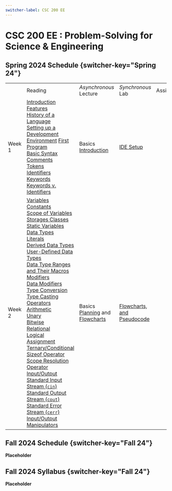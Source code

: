 ```yaml
---
switcher-label: CSC 200 EE
---
```


<show-structure for="chapter, procedure" depth="0"/>

# CSC 200 EE : Problem-Solving for Science &amp; Engineering

## Spring 2024 Schedule   {switcher-key="Spring 24"}

<table>
<tr>
    <td></td>
    <td>Reading</td>
    <td><i>Asynchronous</i> Lecture</td>
    <td><i>Synchronous</i> Lab</td>
    <td>Assignment</td>
</tr>

[//]: # (WEEK 1)
<tr>
    <td>Week 1</td>
    <td>
    <deflist collapsible="true">
    <def title="Overview">
        <a href="https://www.geeksforgeeks.org/introduction-to-c-programming-language/">Introduction</a><br/>
        <a href="https://www.geeksforgeeks.org/features-of-cpp/">Features</a><br/>
        <a href="https://www.geeksforgeeks.org/history-of-c/">History of a Language</a><br/>
        <a href="https://www.geeksforgeeks.org/setting-c-development-environment/">Setting up a Development Environment</a>
    </def>
    <def title="Basics">
        <a href="https://www.geeksforgeeks.org/writing-first-c-program-hello-world-example/">First Program</a><br/>
        <a href="https://www.geeksforgeeks.org/cpp-basic-syntax/">Basic Syntax</a><br/>
        <a href="https://www.geeksforgeeks.org/cpp-comments/">Comments</a><br/>
        <a href="https://www.geeksforgeeks.org/cpp-tokens/">Tokens</a><br/>
        <a href="https://www.geeksforgeeks.org/cpp-identifiers/">Identifiers</a><br/>
        <a href="https://www.geeksforgeeks.org/cpp-keywords/">Keywords</a><br/>
        <a href="https://www.geeksforgeeks.org/difference-between-keyword-and-identifier/">Keywords v. Identifiers</a><br/>
    </def>
    </deflist>
    </td>
    <td><format style="bold" color="LightBlue">Basics</format><br/><a href="">Introduction</a></td>
    <td><a href="">IDE Setup</a></td>
    <td><a href=""></a></td>
</tr>


[//]: # (WEEK 2)
<tr>
    <td>Week 2</td>
    <td>
    <deflist collapsible="true">
    <def title="Variables and Constants">
        <a href="https://www.geeksforgeeks.org/cpp-variables/">Variables</a><br/>
        <a href="https://www.geeksforgeeks.org/constants-in-c-cpp/">Constants</a><br/>
        <a href="https://www.geeksforgeeks.org/scope-of-variables-in-c/">Scope of Variables</a><br/>
        <a href="https://www.geeksforgeeks.org/storage-classes-in-c-with-examples/">Storages Classes</a><br/>
        <a href="https://www.geeksforgeeks.org/static-keyword-cpp/">Static Variables</a><br/>
    </def>
    <def title="Data Types and Literals">
        <a href="https://www.geeksforgeeks.org/cpp-data-types/">Data Types</a><br/>
        <a href="https://www.geeksforgeeks.org/literals-in-c-cpp-with-examples/">Literals</a><br/>
        <a href="https://www.geeksforgeeks.org/derived-data-types-in-c/">Derived Data Types</a><br/>
        <a href="https://www.geeksforgeeks.org/user-defined-data-types-in-c/">User-Defined Data Types</a><br/>
        <a href="https://www.geeksforgeeks.org/data-type-ranges-and-their-macros-in-c/">Data Type Ranges and Their Macros Modifiers</a><br/>
        <a href="https://www.geeksforgeeks.org/cpp-type-modifiers/">Data Modifiers</a><br/>
        <a href="https://www.geeksforgeeks.org/type-conversion-in-c/">Type Conversion</a><br/>
        <a href="https://www.geeksforgeeks.org/casting-operators-in-cpp/">Type Casting</a><br/>
    </def>
    <def title="Operators">
        <a href="https://www.geeksforgeeks.org/operators-in-cpp/">Operators</a><br/>
        <a href="https://www.geeksforgeeks.org/cpp-arithmetic-operators/">Arithmetic</a><br/>
        <a href="https://www.geeksforgeeks.org/unary-operators-cc/">Unary</a><br/>
        <a href="https://www.geeksforgeeks.org/bitwise-operators-in-c-cpp/">Bitwise</a><br/>
        <a href="https://www.geeksforgeeks.org/cpp-relational-operators/">Relational</a><br/>
        <a href="https://www.geeksforgeeks.org/cpp-logical-operators/">Logical</a><br/>
        <a href="https://www.geeksforgeeks.org/assignment-operators-in-c-c/">Assignment</a><br/>
        <a href="https://www.geeksforgeeks.org/cpp-ternary-or-conditional-operator/">Ternary/Conditional</a><br/>
        <a href="https://www.geeksforgeeks.org/cpp-sizeof-operator/">Sizeof Operator</a><br/>
        <a href="https://www.geeksforgeeks.org/scope-resolution-operator-in-c/">Scope Resolution Operator</a><br/>
    </def>
    <def title="Input/Output">
        <a href="https://www.geeksforgeeks.org/basic-input-output-c/">Input/Output</a><br/>
        <a href="https://www.geeksforgeeks.org/cin-in-c/">Standard Input Stream (<code>cin</code>)</a><br/>
        <a href="https://www.geeksforgeeks.org/cout-in-c/">Standard Output Stream (<code>cout</code>)</a><br/>
        <a href="https://www.geeksforgeeks.org/cerr-standard-error-stream-object-in-cpp/">Standard Error Stream (<code>cerr</code>)</a><br/>
        <a href="https://www.geeksforgeeks.org/manipulators-in-c-with-examples/">Input/Output Manipulators</a><br/>
    </def>
    </deflist>
    </td>
    <td><format style="bold" color="LightBlue">Basics</format><br/><a href="">Planning</a> and <a href="">Flowcharts</a></td>
    <td><a href="">Flowcharts, and Pseudocode</a></td>
    <td><a href=""></a></td>
</tr>
 



</table>


## Fall 2024 Schedule   {switcher-key="Fall 24"}

<b>Placeholder</b>

## Fall 2024 Syllabus {switcher-key="Fall 24"}

<b>Placeholder</b>

